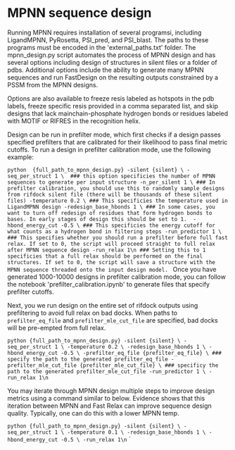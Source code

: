 # MPNN sequence design

Running MPNN requires installation of several programsi, including LigandMPNN, PyRosetta, PSI_pred, and PSI_blast. The paths to these programs must be encoded in the 'external_paths.txt' folder. 
The mpnn_design.py script automates the process of MPNN design and has several options including design of structures in silent files or a folder of pdbs. Additional options include the ability to generate many MPNN sequences and run FastDesign on the resulting outputs constrained by a PSSM from the MPNN designs. 

Options are also available to freeze resis labeled as hotspots in the pdb labels, freeze specific resis provided in a comma separated list, and skip designs that lack mainchain-phosphate hydrogen bonds or residues labeled with MOTIF or RIFRES in the recognition helix.

Design can be run in prefilter mode, which first checks if a design passes specified prefilters that are calibrated for their likelihood to pass final metric cutoffs. To run a design in prefilter calibration mode, use the following example:

`python  {full_path_to_mpnn_design.py} -silent {silent} \
                                -seq_per_struct 1 \  ### this option specificies the number of MPNN sequences to generate per input structure
                                -n_per_silent 1 \ ### In prefilter calibration, you should use this to randomly sample designs from rifdock silent file (there will be thousands of these silent files)
                                -temperature 0.2 \ ### This specificies the temperature used in LigandMPNN design
                                -redesign_base_hbonds 1 \ ### In some cases, you want to turn off redesign of residues that form hydrogen bonds to bases. In early stages of design this should be set to 1. 
                                -hbond_energy_cut -0.5 \ ### This specificies the energy cutoff for what counts as a hydrogen bond in filtering steps
                                -run_predictor 1 \ ### This specifies whether you should run a prefilter before full fast relax. If set to 0, the script will proceed straight to full relax after MPNN sequence design
                                -run_relax 1\n ### Setting this to 1 specificies that a full relax should be performed on the final structures. If set to 0, the script will save a structure with the MPNN sequence threaded onto the input design model.
`
Once you have generated 1000-10000 designs in prefilter calibration mode, you can follow the notebook 'prefilter_calibration.ipynb' to generate files that specify prefilter cutoffs.


Next, you we run design on the entire set of rifdock outputs using prefiltering to avoid full relax on bad docks. When paths to `prefilter_eq_file` and `prefilter_mle_cut_file` are specified, bad docks will be pre-empted from full relax.


`python {full_path_to_mpnn_design.py} -silent {silent} \
                                -seq_per_struct 1 \
                                -temperature 0.2 \
                                -redesign_base_hbonds 1 \
                                -hbond_energy_cut -0.5 \
                                -prefilter_eq_file {prefilter_eq_file} \ ### specify the path to the generated prefilter_eq_file
                                -prefilter_mle_cut_file {prefilter_mle_cut_file} \ ### specificy the path to the generated prefilter_mle_cut_file
                                -run_predictor 1 \
                                -run_relax 1\n
`

You may iterate through MPNN design multiple steps to improve design metrics using a command similar to below. Evidence shows that this iteration between MPNN and Fast Relax can improve sequence design quality. Typically, one can do this with a lower MPNN temp.

`python {full_path_to_mpnn_design.py} -silent {silent} \
                                -seq_per_struct 1 \
                                -temperature 0.1 \
                                -redesign_base_hbonds 1 \
                                -hbond_energy_cut -0.5 \
                                -run_relax 1\n`
`

